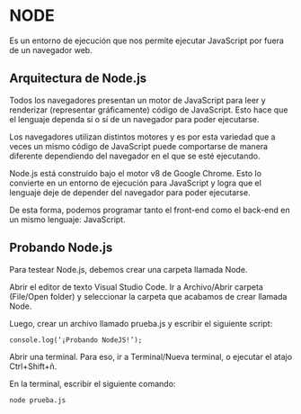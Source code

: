 # NODE
Es un entorno de ejecución que nos permite ejecutar JavaScript por fuera de un navegador web.

## Arquitectura de Node.js

Todos los navegadores presentan un motor de JavaScript para leer y renderizar (representar gráficamente) código de JavaScript. Esto hace que el lenguaje dependa sí o sí de un navegador para poder ejecutarse.

Los navegadores utilizan distintos motores y es por esta variedad que a veces un mismo código de JavaScript puede comportarse de manera diferente dependiendo del navegador en el que se esté ejecutando.

Node.js está construido bajo el motor v8 de Google Chrome. Esto lo convierte en un entorno de ejecución para JavaScript y logra que el lenguaje deje de depender del navegador para poder ejecutarse.

De esta forma, podemos programar tanto el front-end como el back-end en un mismo lenguaje: JavaScript.

## Probando Node.js
Para testear Node.js, debemos crear una carpeta llamada Node.

Abrir el editor de texto Visual Studio Code. Ir a Archivo/Abrir carpeta (File/Open folder) y seleccionar la carpeta que acabamos de crear llamada Node.

Luego, crear un archivo llamado prueba.js y escribir el siguiente script: 

```
console.log(‘¡Probando NodeJS!’);
```
Abrir una terminal. Para eso, ir a Terminal/Nueva terminal, o ejecutar el atajo Ctrl+Shift+ñ.

En la terminal, escribir el siguiente comando: 

```
node prueba.js
```